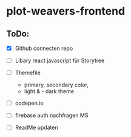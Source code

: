 # plot-weavers-frontend
## ToDo: 
- [x] Github connecten repo 
- [ ] Libary react javascript für Storytree
- [ ] Themefile 
    - primary, secondary color, 
    - light &   - dark theme

- [ ] codepen.io 

- [ ] firebase auth nachfragen MS
- [ ] ReadMe updaten
